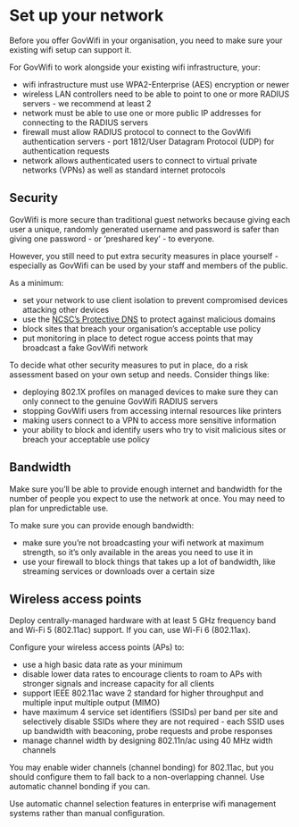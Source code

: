 # Set up your network

Before you offer GovWifi in your organisation, you need to make sure your existing wifi setup can support it.

For GovWifi to work alongside your existing wifi infrastructure, your:

- wifi infrastructure must use WPA2-Enterprise (AES) encryption or newer
- wireless LAN controllers need to be able to point to one or more RADIUS servers - we recommend at least 2
- network must be able to use one or more public IP addresses for connecting to the RADIUS servers
- firewall must allow RADIUS protocol to connect to the GovWifi authentication servers - port 1812/User Datagram Protocol (UDP) for authentication requests
- network allows authenticated users to connect to virtual private networks (VPNs) as well as standard internet protocols

## Security

GovWifi is more secure than traditional guest networks because giving each user a unique, randomly generated username and password is safer than giving one password - or ‘preshared key’ - to everyone.

However, you still need to put extra security measures in place yourself - especially as GovWifi can be used by your staff and members of the public.

As a minimum:

- set your network to use client isolation to prevent compromised devices attacking other devices
- use the [NCSC’s Protective DNS](https://www.ncsc.gov.uk/information/pdns) to protect against malicious domains
- block sites that breach your organisation’s acceptable use policy
- put monitoring in place to detect rogue access points that may broadcast a fake GovWifi network

To decide what other security measures to put in place, do a risk assessment based on your own setup and needs. Consider things like:

- deploying 802.1X profiles on managed devices to make sure they can only connect to the genuine GovWifi RADIUS servers
- stopping GovWifi users from accessing internal resources like printers
- making users connect to a VPN to access more sensitive information
- your ability to block and identify users who try to visit malicious sites or breach your acceptable use policy

## Bandwidth

Make sure you’ll be able to provide enough internet and bandwidth for the number of people you expect to use the network at once. You may need to plan for unpredictable use.

To make sure you can provide enough bandwidth:

- make sure you’re not broadcasting your wifi network at maximum strength, so it’s only available in the areas you need to use it in
- use your firewall to block things that takes up a lot of bandwidth, like streaming services or downloads over a certain size

## Wireless access points 

Deploy centrally-managed hardware with at least 5 GHz frequency band and Wi-Fi 5 (802.11ac) support. If you can, use Wi-Fi 6 (802.11ax).

Configure your wireless access points (APs) to:

- use a high basic data rate as your minimum
- disable lower data rates to encourage clients to roam to APs with stronger signals and increase capacity for all clients
- support IEEE 802.11ac wave 2 standard for higher throughput and multiple input multiple output (MIMO)
- have maximum 4 service set identifiers (SSIDs) per band per site and selectively disable SSIDs where they are not required - each SSID uses up bandwidth with beaconing, probe requests and probe responses
- manage channel width by designing 802.11n/ac using 40 MHz width channels

You may enable wider channels (channel bonding) for 802.11ac, but you should configure them to fall back to a non-overlapping channel. Use automatic channel bonding if you can.

Use automatic channel selection features in enterprise wifi management systems rather than manual configuration.

